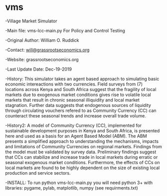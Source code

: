 # vms

-Village Market Simulator

-Main file: vms-lcc-main.py  For Policy and Control Testing

-Original Author: William O. Ruddick 

-Contact: will@grassrootseconomics.org

-Website: grassrootseconomics.org

-Last Update Date: Dec-19-2019

-History: This simulator takes an agent based approach to simulating basic economic intereactions with two currencies.
Field surveys from (7) locations across Kenya and South Africa suggest that the fragility of local markets due to exogenous market conditions gives rise to volatile local markets that result in chronic seasonal illiquidity and local market stagnation. Further data suggests that endogenous sources of liquidity through circulating vouchers refered to as Community Currency (CC) can counteract these seasonal trends and increase overall trade volume.  

-History2: A model of Community Currency (CC), implemented for sustainable development purposes in Kenya and South Africa, is presented here and used as a basis for an Agent Based Model (ABM). The ABM presents a simplified approach to understanding the mechanisms, impacts and limitations of Community Currencies on regional markets. Findings from the model must be validated by survey data. Preliminary findings suggest that CCs can stabilize and increase trade in local markets during erratic or seasonal exogenous market conditions. Furthermore, the effects of CCs on local markets are found to be highly dependent on the size of existing local production and service sectors. 

-INSTALL: To run python vms-lcc-main.py you will need python 3+ with libraries: pygame, pylab, matplotlib, numpy (see requirments.txt) 

